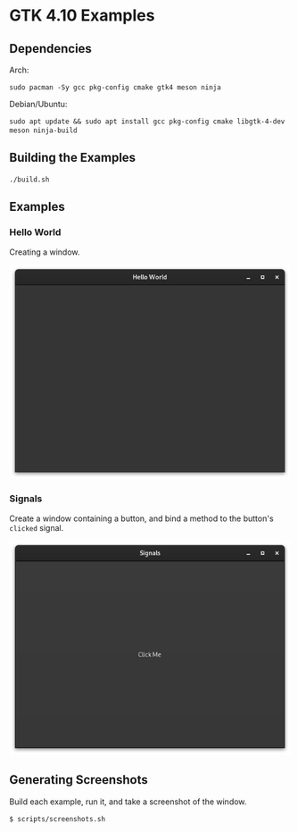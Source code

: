 # GTK 4.10 Examples

## Dependencies

Arch:

```
sudo pacman -Sy gcc pkg-config cmake gtk4 meson ninja
```

Debian/Ubuntu:

```
sudo apt update && sudo apt install gcc pkg-config cmake libgtk-4-dev meson ninja-build
```

## Building the Examples

```
./build.sh
```

## Examples

### Hello World

Creating a window.

![Hello World](examples/hello-world/screenshot.png)

### Signals

Create a window containing a button, and bind a method to the button's `clicked` signal.

![Signals](examples/signals/screenshot.png)

## Generating Screenshots

Build each example, run it, and take a screenshot of the window.

```
$ scripts/screenshots.sh
```
